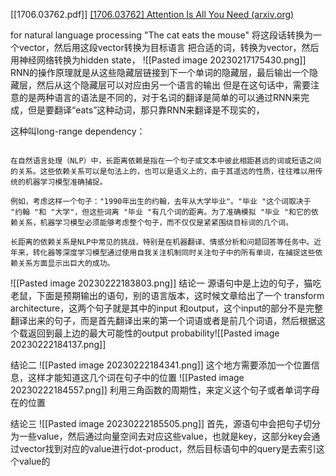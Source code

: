 [[1706.03762.pdf]]
[[1706.03762] Attention Is All You Need (arxiv.org)](https://arxiv.org/abs/1706.03762)

for natural language processing
"The cat eats the mouse"
将这段话转换为一个vector，然后用这段vector转换为目标语言
把合适的词，转换为vector，然后用神经网络转换为hidden state，
![[Pasted image 20230217175430.png]]
RNN的操作原理就是从这些隐藏层链接到下一个单词的隐藏层，最后输出一个隐藏层，然后从这个隐藏层可以对应由另一个语言的输出
但是在这句话中，需要注意的是两种语言的语法是不同的，对于名词的翻译是简单的可以通过RNN来完成，但是要翻译“eats”这种动词，那只靠RNN来翻译是不现实的，

这种叫long-range dependency：
```explaination

在自然语言处理（NLP）中，长距离依赖是指在一个句子或文本中彼此相距甚远的词或短语之间的关系。这些依赖关系可以是句法上的，也可以是语义上的，由于其遥远的性质，往往难以用传统的机器学习模型准确捕捉。

例如，考虑这样一个句子："1990年出生的约翰，去年从大学毕业"。"毕业 "这个词取决于 "约翰 "和 "大学"，但这些词离 "毕业 "有几个词的距离。为了准确模拟 "毕业 "和它的依赖关系，机器学习模型必须能够考虑整个句子，而不仅仅是紧紧围绕目标词的几个词。

长距离的依赖关系是NLP中常见的挑战，特别是在机器翻译、情感分析和问题回答等任务中。近年来，转化器等深度学习模型通过使用自我关注机制同时关注句子中的所有单词，在捕捉这些依赖关系方面显示出巨大的成功。

```
![[Pasted image 20230222183803.png]]
结论一
源语句中是上边的句子，猫吃老鼠，下面是预期输出的语句，别的语言版本，这时候文章给出了一个 transform architecture，这两个句子就是其中的input 和output，这个input的部分不是完整翻译出来的句子，而是首先翻译出来的第一个词语或者是前几个词语，然后根据这个载返回到最上边的最大可能性的output probability![[Pasted image 20230222184137.png]]


结论二
![[Pasted image 20230222184341.png]]
这个地方需要添加一个位置信息，这样才能知道这几个词在句子中的位置
![[Pasted image 20230222184557.png]]
利用三角函数的周期性，来定义这个句子或者单词字母在的位置

结论三
![[Pasted image 20230222185505.png]]
首先，源语句中会把句子切分为一些value，然后通过向量空间去对应这些value，也就是key，这部分key会通过vector找到对应的value进行dot-product，然后目标语句中的query是去索引这个value的